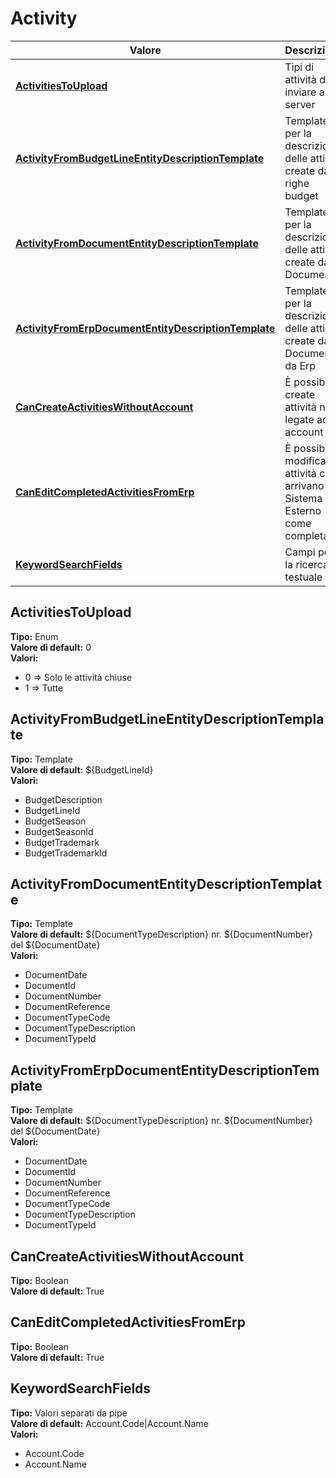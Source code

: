 # Activity
| Valore| Descrizione |
| --- | --- |
| **[ActivitiesToUpload](#activitiestoupload)** | Tipi di attività da inviare al server |
| **[ActivityFromBudgetLineEntityDescriptionTemplate](#activityfrombudgetlineentitydescriptiontemplate)** | Template per la descrizione delle attività create dalle righe budget |
| **[ActivityFromDocumentEntityDescriptionTemplate](#activityfromdocumententitydescriptiontemplate)** | Template per la descrizione delle attività create dai Documenti |
| **[ActivityFromErpDocumentEntityDescriptionTemplate](#activityfromerpdocumententitydescriptiontemplate)** | Template per la descrizione delle attività create dai Documenti da Erp |
| **[CanCreateActivitiesWithoutAccount](#cancreateactivitieswithoutaccount)** | È possibile create attività non legate ad un account |
| **[CanEditCompletedActivitiesFromErp](#caneditcompletedactivitiesfromerp)** | È possibile modificare attività che arrivano dal Sistema Esterno come completate |
| **[KeywordSearchFields](#keywordsearchfields)** | Campi per la ricerca testuale |

ActivitiesToUpload 
-----
**Tipo:** Enum	 
**Valore di default:** 0	 
**Valori:**
* 0 => Solo le attività chiuse
* 1 => Tutte

ActivityFromBudgetLineEntityDescriptionTemplate 
-----
**Tipo:** Template	 
**Valore di default:** ${BudgetLineId}	 
**Valori:**
* BudgetDescription
* BudgetLineId
* BudgetSeason
* BudgetSeasonId
* BudgetTrademark
* BudgetTrademarkId

ActivityFromDocumentEntityDescriptionTemplate 
-----
**Tipo:** Template	 
**Valore di default:** ${DocumentTypeDescription} nr. ${DocumentNumber} del ${DocumentDate}	 
**Valori:**
* DocumentDate
* DocumentId
* DocumentNumber
* DocumentReference
* DocumentTypeCode
* DocumentTypeDescription
* DocumentTypeId

ActivityFromErpDocumentEntityDescriptionTemplate 
-----
**Tipo:** Template	 
**Valore di default:** ${DocumentTypeDescription} nr. ${DocumentNumber} del ${DocumentDate}	 
**Valori:**
* DocumentDate
* DocumentId
* DocumentNumber
* DocumentReference
* DocumentTypeCode
* DocumentTypeDescription
* DocumentTypeId

CanCreateActivitiesWithoutAccount 
-----
**Tipo:** Boolean	 
**Valore di default:** True	 

CanEditCompletedActivitiesFromErp 
-----
**Tipo:** Boolean	 
**Valore di default:** True	 

KeywordSearchFields 
-----
**Tipo:** Valori separati da pipe	 
**Valore di default:** Account.Code&#124;Account.Name	 
**Valori:**
* Account.Code
* Account.Name

